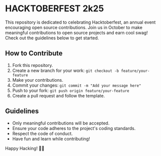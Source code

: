 # HACKTOBERFEST 2k25

This repository is dedicated to celebrating Hacktoberfest, an annual event encouraging open source contributions. Join us in October to make meaningful contributions to open source projects and earn cool swag! Check out the guidelines below to get started.

## How to Contribute

1. Fork this repository.
2. Create a new branch for your work: `git checkout -b feature/your-feature`
3. Make your contributions.
4. Commit your changes: `git commit -m "Add your message here"`
5. Push to your fork: `git push origin feature/your-feature`
6. Create a pull request and follow the template.

## Guidelines

- Only meaningful contributions will be accepted.
- Ensure your code adheres to the project's coding standards.
- Respect the code of conduct.
- Have fun and learn while contributing!

Happy Hacking! 🎉🌟
